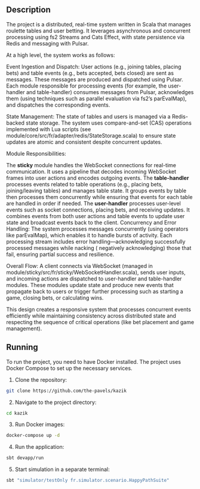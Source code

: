 ## Description 

The project is a distributed, real-time system written in Scala that manages roulette tables and user betting. It
leverages asynchronous and concurrent processing using fs2 Streams and Cats Effect, with state persistence via Redis and
messaging with Pulsar.

At a high level, the system works as follows:

Event Ingestion and Dispatch:
User actions (e.g., joining tables, placing bets) and table events (e.g., bets accepted, bets closed) are sent as
messages. These messages are produced and dispatched using Pulsar. Each module responsible for processing events (for
example, the user-handler and table-handler) consumes messages from Pulsar, acknowledges them (using techniques such as
parallel evaluation via fs2’s parEvalMap), and dispatches the corresponding events.

State Management:
The state of tables and users is managed via a Redis-backed state storage. The system uses compare-and-set (CAS)
operations implemented with Lua scripts (see module/core/src/fr/adapter/redis/StateStorage.scala) to ensure state
updates are atomic and consistent despite concurrent updates.

Module Responsibilities:

The **sticky** module handles the WebSocket connections for real-time communication. It uses a pipeline that decodes
incoming WebSocket frames into user actions and encodes outgoing events.
The **table-handler** processes events related to table operations (e.g., placing bets, joining/leaving tables) and manages
table state. It groups events by table then processes them concurrently while ensuring that events for each table are
handled in order if needed.
The **user-handler** processes user-level events such as socket connections, placing bets, and receiving updates. It
combines events from both user actions and table events to update user state and broadcast events back to the client.
Concurrency and Error Handling:
The system processes messages concurrently (using operators like parEvalMap), which enables it to handle bursts of
activity. Each processing stream includes error handling—acknowledging successfully processed messages while nacking (
negatively acknowledging) those that fail, ensuring partial success and resilience.

Overall Flow:
A client connects via WebSocket (managed in module/sticky/src/fr/sticky/WebSocketHandler.scala), sends user inputs, and
incoming actions are dispatched to user-handler and table-handler modules. These modules update state and produce new
events that propagate back to users or trigger further processing such as starting a game, closing bets, or calculating
wins.

This design creates a responsive system that processes concurrent events efficiently while maintaining consistency
across distributed state and respecting the sequence of critical operations (like bet placement and game management).

## Running
To run the project, you need to have Docker installed. The project uses Docker Compose to set up the necessary services.
1. Clone the repository:
```bash
git clone https://github.com/the-pavels/kazik
```
2. Navigate to the project directory:
```bash
cd kazik
```
3. Run Docker images:
```bash
docker-compose up -d
```
4. Run the application:
```bash
sbt devapp/run
```
5. Start simulation in a separate terminal:
```bash
sbt "simulator/testOnly fr.simulator.scenario.HappyPathSuite"
```